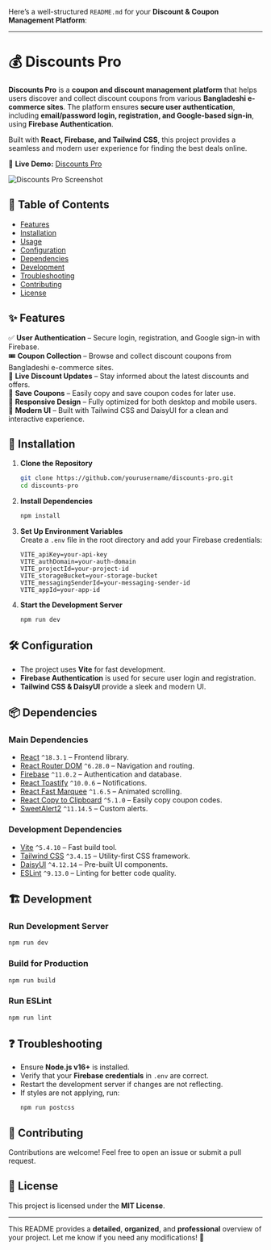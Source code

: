 Here’s a well-structured `README.md` for your **Discount & Coupon Management Platform**:  

---

# 💰 Discounts Pro  

**Discounts Pro** is a **coupon and discount management platform** that helps users discover and collect discount coupons from various **Bangladeshi e-commerce sites**. The platform ensures **secure user authentication**, including **email/password login, registration, and Google-based sign-in**, using **Firebase Authentication**.  

Built with **React, Firebase, and Tailwind CSS**, this project provides a seamless and modern user experience for finding the best deals online.  

🔗 **Live Demo:** [Discounts Pro](https://discounts-pro.web.app/)  

![Discounts Pro Screenshot](https://i.ibb.co.com/WW1kTptd/Screenshot-174.png)  

## 📖 Table of Contents  
- [Features](#features)  
- [Installation](#installation)  
- [Usage](#usage)  
- [Configuration](#configuration)  
- [Dependencies](#dependencies)  
- [Development](#development)  
- [Troubleshooting](#troubleshooting)  
- [Contributing](#contributing)  
- [License](#license)  

## ✨ Features  
✅ **User Authentication** – Secure login, registration, and Google sign-in with Firebase.  
🎟 **Coupon Collection** – Browse and collect discount coupons from Bangladeshi e-commerce sites.  
📢 **Live Discount Updates** – Stay informed about the latest discounts and offers.  
📌 **Save Coupons** – Easily copy and save coupon codes for later use.  
📱 **Responsive Design** – Fully optimized for both desktop and mobile users.  
🎨 **Modern UI** – Built with Tailwind CSS and DaisyUI for a clean and interactive experience.  

## 🚀 Installation  

1. **Clone the Repository**  
   ```bash
   git clone https://github.com/yourusername/discounts-pro.git
   cd discounts-pro
   ```  

2. **Install Dependencies**  
   ```bash
   npm install
   ```  

3. **Set Up Environment Variables**  
   Create a `.env` file in the root directory and add your Firebase credentials:  
   ```env
   VITE_apiKey=your-api-key
   VITE_authDomain=your-auth-domain
   VITE_projectId=your-project-id
   VITE_storageBucket=your-storage-bucket
   VITE_messagingSenderId=your-messaging-sender-id
   VITE_appId=your-app-id
   ```

4. **Start the Development Server**  
   ```bash
   npm run dev
   ```  

## 🛠 Configuration  
- The project uses **Vite** for fast development.  
- **Firebase Authentication** is used for secure user login and registration.  
- **Tailwind CSS & DaisyUI** provide a sleek and modern UI.  

## 📦 Dependencies  

### **Main Dependencies**  
- [React](https://react.dev/) `^18.3.1` – Frontend library.  
- [React Router DOM](https://reactrouter.com/) `^6.28.0` – Navigation and routing.  
- [Firebase](https://firebase.google.com/) `^11.0.2` – Authentication and database.  
- [React Toastify](https://fkhadra.github.io/react-toastify/) `^10.0.6` – Notifications.  
- [React Fast Marquee](https://www.npmjs.com/package/react-fast-marquee) `^1.6.5` – Animated scrolling.  
- [React Copy to Clipboard](https://www.npmjs.com/package/react-copy-to-clipboard) `^5.1.0` – Easily copy coupon codes.  
- [SweetAlert2](https://sweetalert2.github.io/) `^11.14.5` – Custom alerts.  

### **Development Dependencies**  
- [Vite](https://vitejs.dev/) `^5.4.10` – Fast build tool.  
- [Tailwind CSS](https://tailwindcss.com/) `^3.4.15` – Utility-first CSS framework.  
- [DaisyUI](https://daisyui.com/) `^4.12.14` – Pre-built UI components.  
- [ESLint](https://eslint.org/) `^9.13.0` – Linting for better code quality.  

## 🏗 Development  

### **Run Development Server**  
```bash
npm run dev
```  

### **Build for Production**  
```bash
npm run build
```  

### **Run ESLint**  
```bash
npm run lint
```  

## ❓ Troubleshooting  
- Ensure **Node.js v16+** is installed.  
- Verify that your **Firebase credentials** in `.env` are correct.  
- Restart the development server if changes are not reflecting.  
- If styles are not applying, run:  
  ```bash
  npm run postcss
  ```  

## 🤝 Contributing  
Contributions are welcome! Feel free to open an issue or submit a pull request.  

## 📜 License  
This project is licensed under the **MIT License**.  

---

This README provides a **detailed**, **organized**, and **professional** overview of your project. Let me know if you need any modifications! 🚀
